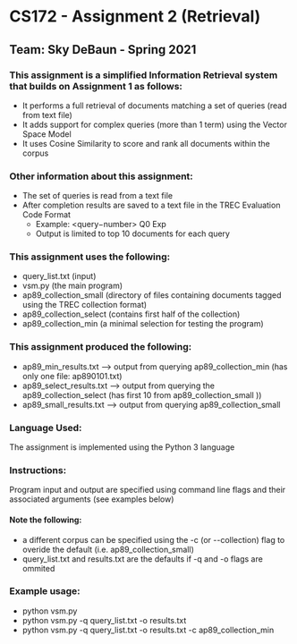 # CS172 - Assignment 2 (Retrieval)   

## Team: Sky DeBaun - Spring 2021  


### This assignment is a simplified Information Retrieval system that builds on Assignment 1 as follows:  
   - It performs a full retrieval of documents matching a set of queries (read from text file)  
   - It adds support for complex queries (more than 1 term) using the Vector Space Model  
   - It uses Cosine Similarity to score and rank all documents within the corpus  
   

### Other information about this assignment:  
   - The set of queries is read from a text file  
   - After completion results are saved to a text file in the TREC Evaluation Code Format  
     - Example: <query−number> Q0 <docno> <rank> <score> Exp  
     - Output is limited to top 10 documents for each query

### This assignment uses the following:  
   - query_list.txt (input)   
   - vsm.py (the main program) 
   - ap89_collection_small (directory of files containing documents tagged using the TREC collection format)  
   - ap89_collection_select  (contains first half of the collection)
   - ap89_collection_min  (a minimal selection for testing the program)
   

### This assignment produced the following:
  - ap89_min_results.txt --> output from querying ap89_collection_min (has only one file: ap890101.txt) 
  - ap89_select_results.txt --> output from querying the ap89_collection_select (has first 10 from ap89_collection_small ))
  - ap89_small_results.txt --> output from querying ap89_collection_small
   
 

### Language Used:  
The assignment is implemented using the Python 3 language  

### Instructions:
Program input and output are specified using command line flags and their associated arguments (see examples below)

#### Note the following:
   - a different corpus can be specified using the -c (or --collection) flag to overide the default (i.e. ap89_collection_small)
   - query_list.txt and results.txt are the defaults if -q and -o flags are ommited

### Example usage: 
   - python vsm.py
   - python vsm.py -q query_list.txt -o results.txt     
   - python vsm.py -q query_list.txt -o results.txt -c ap89_collection_min  

